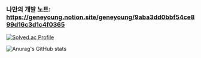 ### 나만의 개발 노트: https://geneyoung.notion.site/geneyoung/9aba3dd0bbf54ce899d16c3d1c4f0365

[![Solved.ac Profile](http://mazassumnida.wtf/api/v2/generate_badge?boj=tbs01215)](https://solved.ac/tbs01215/)

![Anurag's GitHub stats](https://github-readme-stats.vercel.app/api?username=tbs01215&show_icons=true&theme=radical)

<!--
**tbs01215/tbs01215** is a ✨ _special_ ✨ repository because its `README.md` (this file) appears on your GitHub profile.

Here are some ideas to get you started:

- 🔭 I’m currently working on ...
- 🌱 I’m currently learning ...
- 👯 I’m looking to collaborate on ...
- 🤔 I’m looking for help with ...
- 💬 Ask me about ...
- 📫 How to reach me: ...
- 😄 Pronouns: ...
- ⚡ Fun fact: ...
-->
